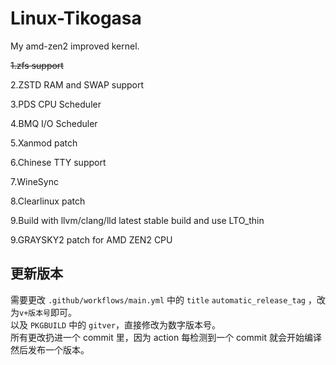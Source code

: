 # Linux-Tikogasa
My amd-zen2 improved kernel.

~~1.zfs support~~

2.ZSTD RAM and SWAP support

3.PDS CPU Scheduler

4.BMQ I/O Scheduler

5.Xanmod patch

6.Chinese TTY support

7.WineSync

8.Clearlinux patch

9.Build with llvm/clang/lld latest stable build and use LTO_thin

9.GRAYSKY2 patch for AMD ZEN2 CPU

## 更新版本

需要更改 `.github/workflows/main.yml` 中的 `title` `automatic_release_tag` ，改为`v+版本号`即可。  
以及 `PKGBUILD` 中的 `gitver`，直接修改为数字版本号。  
所有更改扔进一个 commit 里，因为 action 每检测到一个 commit 就会开始编译然后发布一个版本。  

